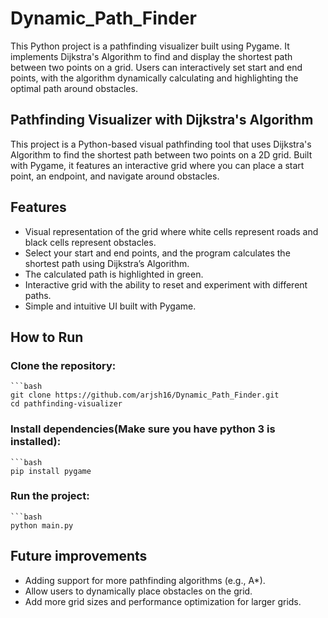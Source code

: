 # Dynamic_Path_Finder

This Python project is a pathfinding visualizer built using Pygame. It implements Dijkstra's Algorithm to find and display the shortest path between two points on a grid. Users can interactively set start and end points, with the algorithm dynamically calculating and highlighting the optimal path around obstacles.

## Pathfinding Visualizer with Dijkstra's Algorithm

This project is a Python-based visual pathfinding tool that uses Dijkstra's Algorithm to find the shortest path between two points on a 2D grid. Built with Pygame, it features an interactive grid where you can place a start point, an endpoint, and navigate around obstacles.

## Features
- Visual representation of the grid where white cells represent roads and black cells represent obstacles.
- Select your start and end points, and the program calculates the shortest path using Dijkstra’s Algorithm.
- The calculated path is highlighted in green.
- Interactive grid with the ability to reset and experiment with different paths.
- Simple and intuitive UI built with Pygame.

## How to Run

### Clone the repository:
    ```bash
    git clone https://github.com/arjsh16/Dynamic_Path_Finder.git
    cd pathfinding-visualizer
### Install dependencies(Make sure you have python 3 is installed):
    ```bash
    pip install pygame
### Run the project:
    ```bash
    python main.py
## Future improvements
- Adding support for more pathfinding algorithms (e.g., A*).
- Allow users to dynamically place obstacles on the grid.
- Add more grid sizes and performance optimization for larger grids.
